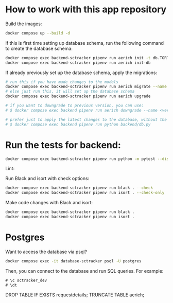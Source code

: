 # How to work with this app repository

Build the images:

```bash
docker compose up --build -d
```

If this is first time setting up database schema, run the following command to create the database schema:

```bash
docker compose exec backend-sctracker pipenv run aerich init -t db.TORTOISE_ORM;
docker compose exec backend-sctracker pipenv run aerich init-db
```

If already previously set up the database schema, apply the migrations:

```bash
# run this if you have made changes to the models
docker compose exec backend-sctracker pipenv run aerich migrate --name "DepMapCellLineProfile-lineage_2-increaseLengthTo100"
# else just run this, it will set up the database schema
docker compose exec backend-sctracker pipenv run aerich upgrade

# if you want to downgrade to previous version, you can use:
# $ docker compose exec backend pipenv run aerich downgrade --name <version_name>

# prefer just to apply the latest changes to the database, without the migrations?
# $ docker compose exec backend pipenv run python backend/db.py
```

# Run the tests for backend:

```bash
docker compose exec backend-sctracker pipenv run python -m pytest --disable-warnings --cov="."
```

Lint:

<!-- ```bash
docker compose exec backend pipenv run flake8 tests
``` -->

Run Black and isort with check options:

```bash
docker compose exec backend-sctracker pipenv run black . --check
docker compose exec backend-sctracker pipenv run isort . --check-only
```

Make code changes with Black and isort:

```bash
docker compose exec backend-sctracker pipenv run black .
docker compose exec backend-sctracker pipenv run isort .
```

# Postgres

Want to access the database via psql?

```bash
docker compose exec -it database-sctracker psql -U postgres
```

Then, you can connect to the database and run SQL queries. For example:

```sql
# \c sctracker_dev
# \dt
```

DROP TABLE IF EXISTS requestdetails;
TRUNCATE TABLE aerich;